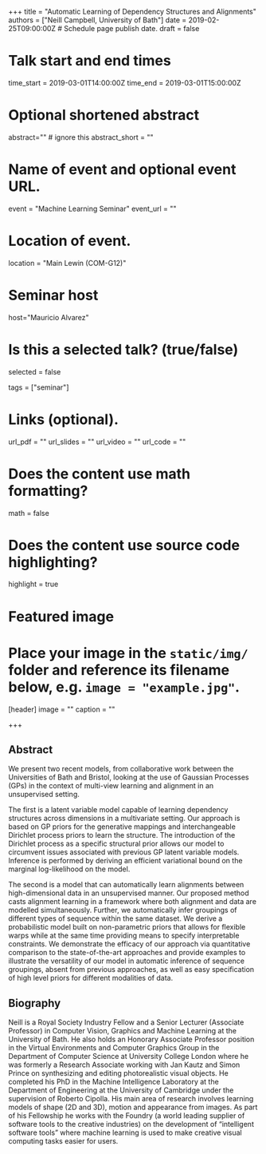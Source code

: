 +++
title = "Automatic Learning of Dependency Structures and Alignments"
authors = ["Neill Campbell, University of Bath"]
date = 2019-02-25T09:00:00Z  # Schedule page publish date.
draft = false

# Talk start and end times
time_start = 2019-03-01T14:00:00Z
time_end = 2019-03-01T15:00:00Z

# Optional shortened abstract
abstract="" # ignore this
abstract_short = ""

# Name of event and optional event URL.
event = "Machine Learning Seminar"
event_url = ""

# Location of event.
location = "Main Lewin (COM-G12)"

# Seminar host
host="Mauricio Alvarez"

# Is this a selected talk? (true/false)
selected = false

tags = ["seminar"]

# Links (optional).
url_pdf = ""
url_slides = ""
url_video = ""
url_code = ""

# Does the content use math formatting?
math = false

# Does the content use source code highlighting?
highlight = true

# Featured image
# Place your image in the `static/img/` folder and reference its filename below, e.g. `image = "example.jpg"`.
[header]
image = ""
caption = ""

+++

## Abstract

We present two recent models, from collaborative work between the Universities of Bath and Bristol, looking at the use of Gaussian Processes (GPs) in the context of multi-view learning and alignment in an unsupervised setting.


The first is a latent variable model capable of learning dependency structures across dimensions in a multivariate setting. Our approach is based on GP priors for the generative mappings and interchangeable Dirichlet process priors to learn the structure. The introduction of the Dirichlet process as a specific structural prior allows our model to circumvent issues associated with previous GP latent variable models. Inference is performed by deriving an efficient variational bound on the marginal log-likelihood on the model.

The second is a model that can automatically learn alignments between high-dimensional data in an unsupervised manner. Our proposed method casts alignment learning in a framework where both alignment and data are modelled simultaneously. Further, we automatically infer groupings of different types of sequence within the same dataset. We derive a probabilistic model built on non-parametric priors that allows for flexible warps while at the same time providing means to specify interpretable constraints. We demonstrate the efficacy of our approach via quantitative comparison to the state-of-the-art approaches and provide examples to illustrate the versatility of our model in automatic inference of sequence groupings, absent from previous approaches, as well as easy specification of high level priors for different modalities of data.

## Biography

Neill is a Royal Society Industry Fellow and a Senior Lecturer (Associate Professor) in Computer Vision, Graphics and Machine Learning at the University of Bath. He also holds an Honorary Associate Professor position in the Virtual Environments and Computer Graphics Group in the Department of Computer Science at University College London where he was formerly a Research Associate working with Jan Kautz and Simon Prince on synthesizing and editing photorealistic visual objects. He completed his PhD in the Machine Intelligence Laboratory at the Department of Engineering at the University of Cambridge under the supervision of Roberto Cipolla. His main area of research involves learning models of shape (2D and 3D), motion and appearance from images. As part of his Fellowship he works with the Foundry (a world leading supplier of software tools to the creative industries) on the development of “intelligent software tools” where machine learning is used to make creative visual computing tasks easier for users.
